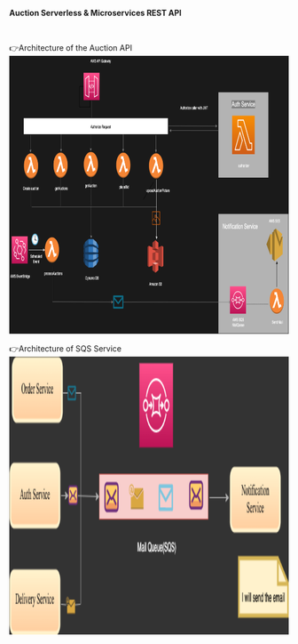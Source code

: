 **Auction Serverless & Microservices REST API**

<br/>

👉Architecture of the Auction API<br/>
<img src="readmeimages/serverless.png" height=500 width=1000>


👉Architecture of SQS Service <br/>
<img src="readmeimages/SQS.png" height=500 width=1000>